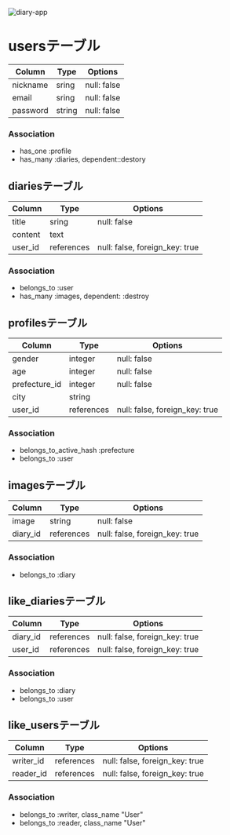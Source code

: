 ![diary-app](https://user-images.githubusercontent.com/47510849/70773019-9689f400-1db9-11ea-8c92-192052c15e8e.png)


# usersテーブル

|Column|Type|Options|
|------|----|-------|
|nickname|sring|null: false|
|email|sring|null: false|
|password|string|null: false|


### Association
- has_one :profile
- has_many :diaries, dependent::destory


## diariesテーブル

|Column|Type|Options|
|------|----|-------|
|title|sring|null: false|
|content|text|
|user_id|references|null: false, foreign_key: true|


### Association
- belongs_to :user
- has_many :images, dependent: :destroy


## profilesテーブル

|Column|Type|Options|
|------|----|-------|
|gender|integer|null: false|
|age|integer|null: false|
|prefecture_id|integer|null: false|
|city|string|
|user_id|references|null: false, foreign_key: true|


### Association
- belongs_to_active_hash :prefecture
- belongs_to :user


## imagesテーブル

|Column|Type|Options|
|------|----|-------|
|image|string|null: false|
|diary_id|references|null: false, foreign_key: true|


### Association
- belongs_to :diary


## like_diariesテーブル

|Column|Type|Options|
|------|----|-------|
|diary_id|references|null: false, foreign_key: true|
|user_id|references|null: false, foreign_key: true|


### Association
- belongs_to :diary
- belongs_to :user


## like_usersテーブル

|Column|Type|Options|
|------|----|-------|
|writer_id|references|null: false, foreign_key: true|
|reader_id|references|null: false, foreign_key: true|


### Association
- belongs_to :writer, class_name "User"
- belongs_to :reader, class_name "User"
